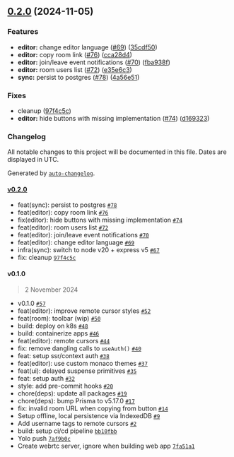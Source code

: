 

## [0.2.0](https://github.com/avelinapp/avelin/compare/v0.1.0...v0.2.0) (2024-11-05)

### Features

* **editor:** change editor language ([#69](https://github.com/avelinapp/avelin/issues/69)) ([35cdf50](https://github.com/avelinapp/avelin/commit/35cdf506abf0ca6e5212ef6647b01a50b6c99379))
* **editor:** copy room link ([#76](https://github.com/avelinapp/avelin/issues/76)) ([cca28d4](https://github.com/avelinapp/avelin/commit/cca28d469f52282aae0401e26452e6bbea639189))
* **editor:** join/leave event notifications ([#70](https://github.com/avelinapp/avelin/issues/70)) ([fba938f](https://github.com/avelinapp/avelin/commit/fba938ffbdfc35b4cd802df1bf97e89c972c7aeb))
* **editor:** room users list ([#72](https://github.com/avelinapp/avelin/issues/72)) ([e35e6c3](https://github.com/avelinapp/avelin/commit/e35e6c37103e7952f2aab0321f9c4dbf9683e1bf))
* **sync:** persist to postgres ([#78](https://github.com/avelinapp/avelin/issues/78)) ([4a56e51](https://github.com/avelinapp/avelin/commit/4a56e5107b8a8d70a6a6a40b0d830db52f49451c))

### Fixes

* cleanup ([97f4c5c](https://github.com/avelinapp/avelin/commit/97f4c5c0415c4c1d2853a8dc711b6998b936d2e6))
* **editor:** hide buttons with missing implementation ([#74](https://github.com/avelinapp/avelin/issues/74)) ([d169323](https://github.com/avelinapp/avelin/commit/d169323b64a77931fecf6ba887bd4a987ebd1b38))

### Changelog

All notable changes to this project will be documented in this file. Dates are displayed in UTC.

Generated by [`auto-changelog`](https://github.com/CookPete/auto-changelog).

#### [v0.2.0](https://github.com/avelinapp/avelin/compare/v0.1.0...v0.2.0)

- feat(sync): persist to postgres [`#78`](https://github.com/avelinapp/avelin/pull/78)
- feat(editor): copy room link [`#76`](https://github.com/avelinapp/avelin/pull/76)
- fix(editor): hide buttons with missing implementation [`#74`](https://github.com/avelinapp/avelin/pull/74)
- feat(editor): room users list [`#72`](https://github.com/avelinapp/avelin/pull/72)
- feat(editor): join/leave event notifications [`#70`](https://github.com/avelinapp/avelin/pull/70)
- feat(editor): change editor language [`#69`](https://github.com/avelinapp/avelin/pull/69)
- infra(sync): switch to node v20 + express v5 [`#67`](https://github.com/avelinapp/avelin/pull/67)
- fix: cleanup [`97f4c5c`](https://github.com/avelinapp/avelin/commit/97f4c5c0415c4c1d2853a8dc711b6998b936d2e6)

#### v0.1.0

> 2 November 2024

- v0.1.0 [`#57`](https://github.com/avelinapp/avelin/pull/57)
- feat(editor): improve remote cursor styles [`#52`](https://github.com/avelinapp/avelin/pull/52)
- feat(room): toolbar (wip) [`#50`](https://github.com/avelinapp/avelin/pull/50)
- build: deploy on k8s [`#48`](https://github.com/avelinapp/avelin/pull/48)
- build: containerize apps [`#46`](https://github.com/avelinapp/avelin/pull/46)
- feat(editor): remote cursors [`#44`](https://github.com/avelinapp/avelin/pull/44)
- fix: remove dangling calls to `useAuth()` [`#40`](https://github.com/avelinapp/avelin/pull/40)
- feat: setup ssr/context auth [`#38`](https://github.com/avelinapp/avelin/pull/38)
- feat(editor): use custom monaco themes [`#37`](https://github.com/avelinapp/avelin/pull/37)
- feat(ui): delayed suspense primitives [`#35`](https://github.com/avelinapp/avelin/pull/35)
- feat: setup auth [`#32`](https://github.com/avelinapp/avelin/pull/32)
- style: add pre-commit hooks [`#20`](https://github.com/avelinapp/avelin/pull/20)
- chore(deps): update all packages [`#19`](https://github.com/avelinapp/avelin/pull/19)
- chore(deps): bump Prisma to v5.17.0 [`#17`](https://github.com/avelinapp/avelin/pull/17)
- fix: invalid room URL when copying from button [`#14`](https://github.com/avelinapp/avelin/pull/14)
- Setup offline, local persistence via IndexedDB [`#9`](https://github.com/avelinapp/avelin/pull/9)
- Add username tags to remote cursors [`#2`](https://github.com/avelinapp/avelin/pull/2)
- build: setup ci/cd pipeline [`bb10fbb`](https://github.com/avelinapp/avelin/commit/bb10fbb602adc985cae9fa744dfcfd76b28c1b89)
- Yolo push [`7af9b0c`](https://github.com/avelinapp/avelin/commit/7af9b0c072e5d4bf5f6ee2c9b01ca83442263f1a)
- Create webrtc server, ignore when building web app [`7fa51a1`](https://github.com/avelinapp/avelin/commit/7fa51a16234412e8ac1d9eca39045beb3fa12daa)
